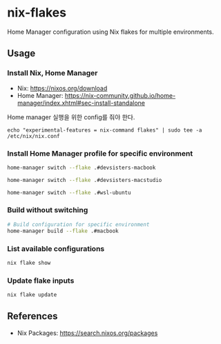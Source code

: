 # nix-flakes

Home Manager configuration using Nix flakes for multiple environments.

## Usage

### Install Nix, Home Manager

- Nix: <https://nixos.org/download>
- Home Manager: <https://nix-community.github.io/home-manager/index.xhtml#sec-install-standalone>

Home manager 실행을 위한 config를 줘야 한다.

```
echo "experimental-features = nix-command flakes" | sudo tee -a /etc/nix/nix.conf
```

### Install Home Manager profile for specific environment

```bash
home-manager switch --flake .#devsisters-macbook

home-manager switch --flake .#devsisters-macstudio

home-manager switch --flake .#wsl-ubuntu
```

### Build without switching

```bash
# Build configuration for specific environment
home-manager build --flake .#macbook
```

### List available configurations

```bash
nix flake show
```

### Update flake inputs

```bash
nix flake update
```

## References

- Nix Packages: <https://search.nixos.org/packages>

